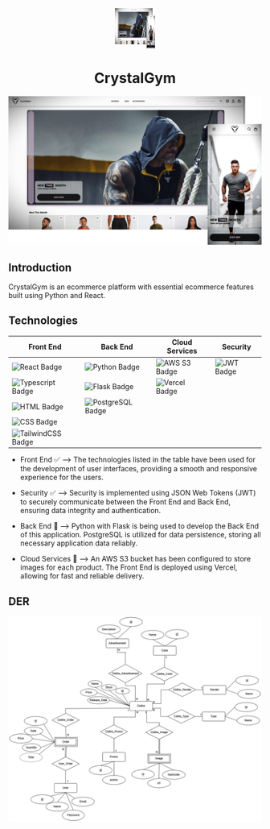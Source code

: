 <p align="center">
  <picture>
    <source media="(prefers-color-scheme: dark)" srcset="https://raw.githubusercontent.com/SimonDiLeoGIT/crystalgym-ecommerce/main/client/public/CrystalGymLogoDark.png">
    <source media="(prefers-color-scheme: light)" srcset="https://raw.githubusercontent.com/SimonDiLeoGIT/crystalgym-ecommerce/main/client/public/CrystalGymLogo.png">
    <img alt="CrystalGym Logo." src="https://raw.githubusercontent.com/SimonDiLeoGIT/crystalgym/refs/heads/main/client/src/assets/Mockup.png" width="80px" height="80px">
  </picture>
  <h1 align="center">CrystalGym</h1>
</p>

<picture>
  <img alt="CrystalGym Mockup" src="https://raw.githubusercontent.com/SimonDiLeoGIT/crystalgym-ecommerce/develop/client/public/Mockup.png">
</picture>

## Introduction
CrystalGym is an ecommerce platform with essential ecommerce features built using Python and React.

## Technologies

|Front End|Back End|Cloud Services|Security
| --- | --- | --- | --- |
| <img alt="React Badge" src="https://img.shields.io/badge/React-20232A?style=for-the-badge&logo=react&logoColor=61DAFB"> | <img alt="Python Badge" src="https://img.shields.io/badge/Python-14354C?style=for-the-badge&logo=python&logoColor=white"> | <img alt="AWS S3 Badge" src="https://img.shields.io/badge/AWS_S3-232F3E?style=for-the-badge&logo=amazon-aws&logoColor=white"> | <img alt="JWT Badge" src="https://img.shields.io/badge/json%20web%20tokens-323330?style=for-the-badge&logo=json-web-tokens&logoColor=pink"> |
| <img alt="Typescript Badge" src="https://img.shields.io/badge/TypeScript-007ACC?style=for-the-badge&logo=typescript&logoColor=white"> | <img alt="Flask Badge" src="https://img.shields.io/badge/Flask-000000?style=for-the-badge&logo=flask&logoColor=white"> | <img alt="Vercel Badge" src="https://img.shields.io/badge/Vercel-000000?style=for-the-badge&logo=vercel&logoColor=white"> |
| <img alt="HTML Badge" src="https://img.shields.io/badge/HTML5-E34F26?style=for-the-badge&logo=html5&logoColor=white"> | <img alt="PostgreSQL Badge" src="https://img.shields.io/badge/PostgreSQL-316192?style=for-the-badge&logo=postgresql&logoColor=white"> |
| <img alt="CSS Badge" src="https://img.shields.io/badge/CSS3-1572B6?style=for-the-badge&logo=css3&logoColor=white"> |
| <img alt="TailwindCSS Badge" src="https://img.shields.io/badge/Tailwind_CSS-38B2AC?style=for-the-badge&logo=tailwind-css&logoColor=white"> |

- Front End ✅ –> The technologies listed in the table have been used for the development of user interfaces, providing a smooth and responsive experience for the users.

- Security ✅ –> Security is implemented using JSON Web Tokens (JWT) to securely communicate between the Front End and Back End, ensuring data integrity and authentication.

- Back End 🚧 –> Python with Flask is being used to develop the Back End of this application. PostgreSQL is utilized for data persistence, storing all necessary application data reliably.

- Cloud Services 🚧 –> An AWS S3 bucket has been configured to store images for each product. The Front End is deployed using Vercel, allowing for fast and reliable delivery.

## DER
<picture>
  <img alt="CrystalGym DataBase DER" src="https://raw.githubusercontent.com/SimonDiLeoGIT/crystalgym/refs/heads/main/backend/CrystalGym-DER.webp" >
</picture>
